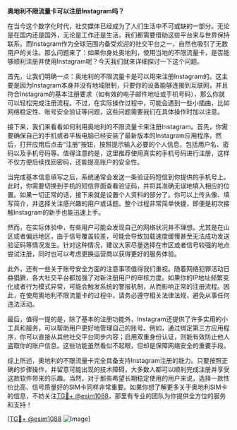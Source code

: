 **奥地利不限流量卡可以注册Instagram吗？**

在当今这个数字化时代，社交媒体已经成为了人们生活中不可或缺的一部分。无论是在国内还是国外，无论是工作还是生活，我们都需要借助这些平台来与世界保持联系。而Instagram作为全球范围内备受欢迎的社交平台之一，自然也吸引了无数用户的关注。那么问题来了：如果你身处奥地利，使用当地的不限流量卡，是否能够顺利注册并使用Instagram呢？今天我们就来详细探讨一下这个问题。

首先，让我们明确一点：奥地利的不限流量卡是可以用来注册Instagram的。这主要是因为Instagram本身并没有地域限制，只要你的设备能够连接到互联网，并且符合Instagram的基本注册要求（如有效的电子邮件地址或手机号码），那么你就可以轻松完成注册流程。不过，在实际操作过程中，可能会遇到一些小插曲，比如网络稳定性、账号安全验证等问题，这些问题需要我们在具体操作时加以注意。

接下来，我们来看看如何利用奥地利的不限流量卡来注册Instagram。首先，你需要确保自己的手机或者平板电脑已经安装了最新版本的Instagram应用程序。然后，打开应用后点击“注册”按钮，按照提示输入必要的个人信息，包括用户名、密码以及手机号码等。值得注意的是，这里推荐使用真实的手机号码进行注册，这样不仅方便后续找回密码，还能提高账户的安全性。

当完成基本信息填写之后，系统通常会发送一条验证码短信到你提供的手机号上。此时，你需要切换到手机的短信界面查看验证码，并将其准确无误地填入相应的位置。如果一切正常的话，接下来就是设置个人资料的部分了。你可以上传头像、填写简介，并选择关注感兴趣的用户或话题。整个过程非常简单快捷，即便是初次接触Instagram的新手也能迅速上手。

然而，在实际体验中，有些用户可能会发现自己的网络状况并不理想。尤其是在山区或者偏远地区，由于信号覆盖较差，可能会导致加载速度缓慢甚至无法成功发送验证码等情况发生。针对这种情况，建议大家尽量选择在市区或者信号较强的地点尝试注册，同时也可以考虑更换运营商以获得更好的服务体验。

此外，还有一些关于账号安全方面的注意事项值得我们重视。随着网络犯罪活动日益猖獗，各大社交平台都加强了对新注册用户的审核力度。如果你的IP地址频繁变化或者行为模式异常，可能会触发系统的警报机制，从而影响正常的注册流程。因此，在使用奥地利不限流量卡的过程中，请务必遵守相关法律法规，避免从事任何违法活动。

最后，值得一提的是，除了基本的注册功能外，Instagram还提供了许多实用的小工具和服务，可以帮助用户更好地管理自己的账号。例如，通过绑定第三方应用程序，你可以直接从其他社交平台同步内容；启用双重身份认证，则能有效防止他人盗取你的账户信息。这些功能虽然看似不起眼，但却是保障网络安全的重要手段。

综上所述，奥地利的不限流量卡完全具备支持Instagram注册的能力。只要按照正确的步骤操作，并留意可能出现的技术障碍，大多数人都可以顺利完成注册并享受这款软件带来的乐趣。当然，对于那些希望长期稳定使用的用户来说，选择一款性价比高、信号质量好的SIM卡同样非常重要。如果你想了解更多关于奥地利SIM卡的信息，不妨关注[TG💪+ @esim1088](https://t.me/s/esim1088)，那里有专业的团队为你提供全方位的服务和支持！

[[TG💪+ @esim1088](https://t.me/s/esim1088) ![Image](https://i.postimg.cc/4NQfJmqS/Snipaste-2025-05-13-00-14-12.png)]